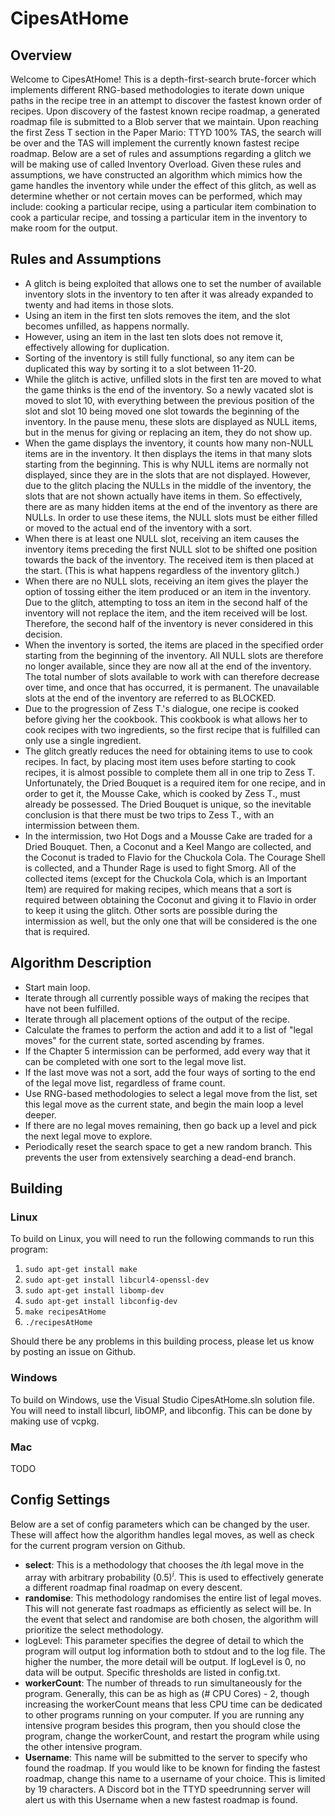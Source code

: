 # CipesAtHome

## Overview
Welcome to CipesAtHome! This is a depth-first-search brute-forcer which implements different RNG-based methodologies to iterate down unique paths in the recipe tree in an attempt to discover the fastest known order of recipes. Upon discovery of the fastest known recipe roadmap, a generated roadmap file is submitted to a Blob server that we maintain. Upon reaching the first Zess T section in the Paper Mario: TTYD 100% TAS, the search will be over and the TAS will implement the currently known fastest recipe roadmap. Below are a set of rules and assumptions regarding a glitch we will be making use of called Inventory Overload. Given these rules and assumptions, we have constructed an algorithm which mimics how the game handles the inventory while under the effect of this glitch, as well as determine whether or not certain moves can be performed, which may include: cooking a particular recipe, using a particular item combination to cook a particular recipe, and tossing a particular item in the inventory to make room for the output.

## Rules and Assumptions
- A glitch is being exploited that allows one to set the number of available inventory slots in the inventory to ten after it was already expanded to twenty and had items in those slots.
- Using an item in the first ten slots removes the item, and the slot becomes unfilled, as happens normally.
- However, using an item in the last ten slots does not remove it, effectively allowing for duplication.
- Sorting of the inventory is still fully functional, so any item can be duplicated this way by sorting it to a slot between 11-20.
- While the glitch is active, unfilled slots in the first ten are moved to what the game thinks is the end of the inventory. So a newly vacated slot is moved to slot 10, with everything between the previous position of the slot and slot 10 being moved one slot towards the beginning of the inventory. In the pause menu, these slots are displayed as NULL  items, but in the menus for giving or replacing an item, they do not show up.
- When the game displays the inventory, it counts how many non-NULL items are in the inventory. It then displays the items in that many slots starting from the beginning. This is why NULL items are normally not displayed, since they are in the slots that are not displayed. However, due to the glitch placing the NULLs in the middle of the inventory, the slots that are not shown actually have items in them. So effectively, there are as many hidden items at the end of the inventory as there are NULLs. In order to use these items, the NULL slots must be either filled or moved to the actual end of the inventory with a sort.
- When there is at least one NULL slot, receiving an item causes the inventory items preceding the first NULL slot to be shifted one position towards the back of the inventory. The received item is then placed at the start. (This is what happens regardless of the inventory glitch.)
- When there are no NULL slots, receiving an item gives the player the option of tossing either the item produced or an item in the inventory. Due to the glitch, attempting to toss an item in the second half of the inventory will not replace the item, and the item received will be lost. Therefore, the second half of the inventory is never considered in this decision.
- When the inventory is sorted, the items are placed in the specified order starting from the beginning of the inventory. All NULL slots are therefore no longer available, since they are now all at the end of the inventory. The total number of slots available to work with can therefore decrease over time, and once that has occurred, it is permanent. The unavailable slots at the end of the inventory are referred to as BLOCKED.
- Due to the progression of Zess T.'s dialogue, one recipe is cooked before giving her the cookbook. This cookbook is what allows her to cook recipes with two ingredients, so the first recipe that is fulfilled can only use a single ingredient.
- The glitch greatly reduces the need for obtaining items to use to cook recipes. In fact, by placing most item uses before starting to cook recipes, it is almost possible to complete them all in one trip to Zess T. Unfortunately, the Dried Bouquet is a required item for one recipe, and in order to get it, the Mousse Cake, which is cooked by Zess T., must already be possessed. The Dried Bouquet is unique, so the inevitable conclusion is that there must be two trips to Zess T., with an intermission between them.
- In the intermission, two Hot Dogs and a Mousse Cake are traded for a Dried Bouquet. Then, a Coconut and a Keel Mango are collected, and the Coconut is traded to Flavio for the Chuckola Cola. The Courage Shell is collected, and a Thunder Rage is used to fight Smorg. All of the collected items (except for the Chuckola Cola, which is an Important Item) are required for making recipes, which means that a sort is required between obtaining the Coconut and giving it to Flavio in order to keep it using the glitch. Other sorts are possible during the intermission as well, but the only one that will be considered is the one that is required.

## Algorithm Description
- Start main loop.
- Iterate through all currently possible ways of making the recipes that have not been fulfilled.
- Iterate through all placement options of the output of the recipe.
- Calculate the frames to perform the action and add it to a list of "legal moves" for the current state, sorted ascending by frames.
- If the Chapter 5 intermission can be performed, add every way that it can be completed with one sort to the legal move list.
- If the last move was not a sort, add the four ways of sorting to the end of the legal move list, regardless of frame count.
- Use RNG-based methodologies to select a legal move from the list, set this legal move as the current state, and begin the main loop a level deeper.
- If there are no legal moves remaining, then go back up a level and pick the next legal move to explore.
- Periodically reset the search space to get a new random branch. This prevents the user from extensively searching a dead-end branch.

## Building
### Linux
To build on Linux, you will need to run the following commands to run this program:
1. `sudo apt-get install make`
1. `sudo apt-get install libcurl4-openssl-dev`
1. `sudo apt-get install libomp-dev`
1. `sudo apt-get install libconfig-dev`
1. `make recipesAtHome`
1. `./recipesAtHome`

Should there be any problems in this building process, please let us know by posting an issue on Github.

### Windows
To build on Windows, use the Visual Studio CipesAtHome.sln solution file. You will need to install libcurl, libOMP, and libconfig. This can be done by making use of vcpkg.

### Mac
TODO

## Config Settings
Below are a set of config parameters which can be changed by the user. These will affect how the algorithm handles legal moves, as well as check for the current program version on Github.

- **select**: This is a methodology that chooses the <em>i</em>th legal move in the array with arbitrary probability (0.5)<sup><em>i</em></sup>. This is used to effectively generate a different roadmap final roadmap on every descent.
- **randomise**: This methodology randomises the entire list of legal moves. This will not generate fast roadmaps as efficiently as select will be. In the event that select and randomise are both chosen, the algorithm will prioritize the select methodology.
- logLevel: This parameter specifies the degree of detail to which the program will output log information both to stdout and to the log file. The higher the number, the more detail will be output. If logLevel is 0, no data will be output. Specific thresholds are listed in config.txt.
- **workerCount**: The number of threads to run simultaneously for the program. Generally, this can be as high as (# CPU Cores) - 2, though increasing the workerCount means that less CPU time can be dedicated to other programs running on your computer. If you are running any intensive program besides this program, then you should close the program, change the workerCount, and restart the program while using the other intensive program.
- **Username**: This name will be submitted to the server to specify who found the roadmap. If you would like to be known for finding the fastest roadmap, change this name to a username of your choice. This is limited by 19 characters. A Discord bot in the TTYD speedrunning server will alert us with this Username when a new fastest roadmap is found.
